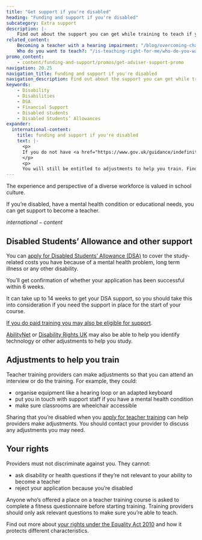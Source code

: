 ```yaml
---
title: "Get support if you're disabled"
heading: "Funding and support if you're disabled"
subcategory: Extra support
description: |-
    Find out about the support you can get while training to teach if you're disabled.
related_content:
    Becoming a teacher with a hearing impairment: "/blog/overcoming-challenges-to-become-a-teacher-hearing-impairment"
    Who do you want to teach?: "/is-teaching-right-for-me/who-do-you-want-to-teach"
promo_content:
    - content/funding-and-support/promos/get-adviser-support-promo
navigation: 20.25
navigation_title: Funding and support if you're disabled
navigation_description: Find out about the support you can get while training to teach if you're disabled.
keywords:
    - Disability
    - Disabilities
    - DSA
    - Financial Support
    - Disabled students
    - Disabled Students’ Allowances
expander:
  international-content:
    title: funding and support if you're disabled
    text: |-
      <p>
      If you do not have <a href="https://www.gov.uk/guidance/indefinite-leave-to-remain-in-the-uk">indefinite leave to remain in the UK</a>, you're unlikely to be eligible for this financial support (unless you’ve applied to the Afghan or Ukraine resettlement schemes).  
      </p>
      <p>
      You will still be entitled to adjustments to help you train. Find out about the <a href="/non-uk-teachers/fees-and-funding-for-non-uk-trainees">financial support available for non-UK citizens</a>.</p>
---
```


The experience and perspective of a diverse workforce is valued in school culture.

If you’re disabled, have a mental health condition or educational needs, you can get support to become a teacher.

$international-content$

## Disabled Students’ Allowance and other support

You can [apply for Disabled Students’ Allowance (DSA)](https://www.gov.uk/disabled-students-allowance-dsa/how-to-claim) to cover the study-related costs you have because of a mental health problem, long term illness or any other disability.

You’ll get confirmation of whether your application has been successful within 6 weeks.

It can take up to 14 weeks to get your DSA support, so you should take this into consideration if you need the support in place for the start of your course.

[If you do paid training you may also be eligible for support](https://www.gov.uk/access-to-work).

[AbilityNet](https://abilitynet.org.uk/about-abilitynet) or [Disability Rights UK](https://www.disabilityrightsuk.org/) may also be able to help you identify technology or other adjustments to help you study.

## Adjustments to help you train

Teacher training providers can make adjustments so that you can attend an interview or do the training. For example, they could:

- organise equipment like a hearing loop or an adapted keyboard
- put you in touch with support staff if you have a mental health condition
- make sure classrooms are wheelchair accessible

Sharing that you’re disabled when you [apply for teacher training](https://www.gov.uk/apply-for-teacher-training) can help providers make adjustments. You should contact your provider to discuss any adjustments you may need.

## Your rights

Providers must not discriminate against you. They cannot:

- ask disability or health questions if they’re not relevant to your ability to become a teacher
- reject your application because you’re disabled

Anyone who’s offered a place on a teacher training course is asked to complete a fitness questionnaire before starting training. Training providers should only ask relevant questions to make sure you’re able to teach.

Find out more about [your rights under the Equality Act 2010](https://www.equalityhumanrights.com/equality/equality-act-2010/your-rights-under-equality-act-2010) and how it protects different characteristics.
